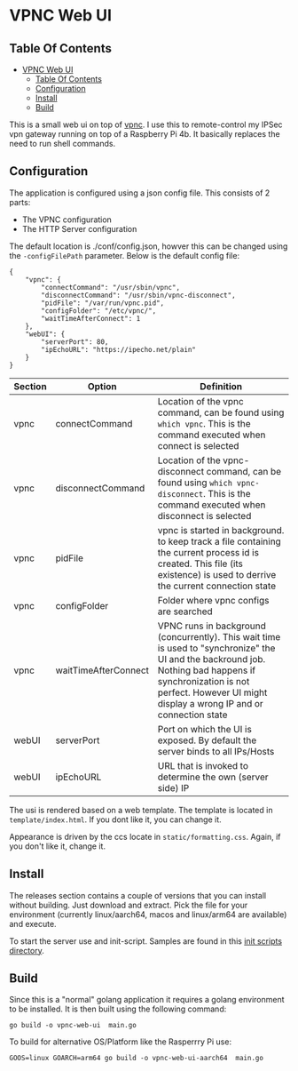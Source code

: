 # VPNC Web UI

## Table Of Contents 
- [VPNC Web UI](#vpnc-web-ui)
  - [Table Of Contents](#table-of-contents)
  - [Configuration](#configuration)
  - [Install](#install)
  - [Build](#build)

This is a small web ui on top of [vpnc](https://davidepucci.it/doc/vpnc/). I use this to remote-control my IPSec vpn gateway running on top of a Raspberry Pi 4b. It basically replaces the need to run shell commands.

## Configuration

The application is configured using a json config file. This consists of 2 parts: 
* The VPNC configuration
* The HTTP Server configuration

The default location is ./conf/config.json, howver this can be changed using the `-configFilePath` parameter. Below is the default config file:

```
{
    "vpnc": {
        "connectCommand": "/usr/sbin/vpnc",
        "disconnectCommand": "/usr/sbin/vpnc-disconnect",
        "pidFile": "/var/run/vpnc.pid",
        "configFolder": "/etc/vpnc/",
        "waitTimeAfterConnect": 1
    },
    "webUI": {
        "serverPort": 80,
        "ipEchoURL": "https://ipecho.net/plain"
    }
}
```

|Section|Option|Definition|
|-------|------|----------|
|vpnc|connectCommand|Location of the vpnc command, can be found using `which vpnc`. This is the command executed when connect is selected|
|vpnc|disconnectCommand|Location of the vpnc-disconnect command, can be found using `which vpnc-disconnect`. This is the command executed when disconnect is selected|
|vpnc|pidFile|vpnc is started in background. to keep track a file containing the current process id is created. This file (its existence) is used to derrive the current connection state|
|vpnc|configFolder|Folder where vpnc configs are searched|
|vpnc|waitTimeAfterConnect|VPNC runs in background (concurrently). This wait time is used to "synchronize" the UI and the backround job. Nothing bad happens if synchronization is not perfect. However UI might display a wrong IP and or connection state|
|webUI|serverPort|Port on which the UI is exposed. By default the server binds to all IPs/Hosts|
|webUI|ipEchoURL|URL that is invoked to determine the own (server side) IP|

The usi is rendered based on a web template. The template is located in `template/index.html`. If you dont like it, you can change it.

Appearance is driven by the ccs locate in `static/formatting.css`. Again, if you don't like it, change it.

## Install

The releases section contains a couple of versions that you can install without building. Just download and extract. Pick the file for your environment (currently linux/aarch64, macos and linux/arm64 are available) and execute.

To start the server use and init-script. Samples are found in this [init scripts directory](init-scripts/).

## Build 

Since this is a "normal" golang application it requires a golang environment to be installed. It is then built using the following command:

```
go build -o vpnc-web-ui  main.go 
```

To build for alternative OS/Platform like the Rasperrry Pi use:

```
GOOS=linux GOARCH=arm64 go build -o vpnc-web-ui-aarch64  main.go 
```




